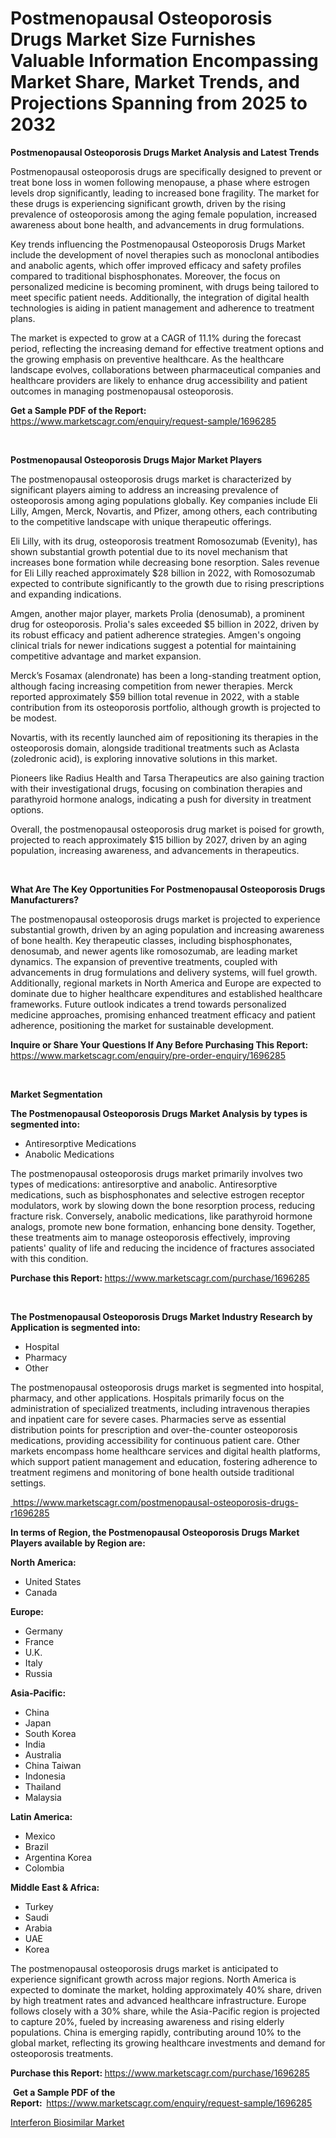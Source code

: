 <p><h1>Postmenopausal Osteoporosis Drugs Market Size Furnishes Valuable Information Encompassing Market Share, Market Trends, and Projections Spanning from 2025 to 2032</h1></p><p><strong>Postmenopausal Osteoporosis Drugs Market Analysis and Latest Trends</strong></p>
<p><p>Postmenopausal osteoporosis drugs are specifically designed to prevent or treat bone loss in women following menopause, a phase where estrogen levels drop significantly, leading to increased bone fragility. The market for these drugs is experiencing significant growth, driven by the rising prevalence of osteoporosis among the aging female population, increased awareness about bone health, and advancements in drug formulations.</p><p>Key trends influencing the Postmenopausal Osteoporosis Drugs Market include the development of novel therapies such as monoclonal antibodies and anabolic agents, which offer improved efficacy and safety profiles compared to traditional bisphosphonates. Moreover, the focus on personalized medicine is becoming prominent, with drugs being tailored to meet specific patient needs. Additionally, the integration of digital health technologies is aiding in patient management and adherence to treatment plans.</p><p>The market is expected to grow at a CAGR of 11.1% during the forecast period, reflecting the increasing demand for effective treatment options and the growing emphasis on preventive healthcare. As the healthcare landscape evolves, collaborations between pharmaceutical companies and healthcare providers are likely to enhance drug accessibility and patient outcomes in managing postmenopausal osteoporosis.</p></p>
<p><strong>Get a Sample PDF of the Report:&nbsp;</strong> <a href="https://www.marketscagr.com/enquiry/request-sample/1696285?utm_campaign=3127&utm_medium=2&utm_source=Github&utm_content=ia&utm_term=08032025&utm_id=postmenopausal-osteoporosis-drugs">https://www.marketscagr.com/enquiry/request-sample/1696285</a></p>
<p>&nbsp;</p>
<p><strong>Postmenopausal Osteoporosis Drugs Major Market Players</strong></p>
<p><p>The postmenopausal osteoporosis drugs market is characterized by significant players aiming to address an increasing prevalence of osteoporosis among aging populations globally. Key companies include Eli Lilly, Amgen, Merck, Novartis, and Pfizer, among others, each contributing to the competitive landscape with unique therapeutic offerings.</p><p>Eli Lilly, with its drug, osteoporosis treatment Romosozumab (Evenity), has shown substantial growth potential due to its novel mechanism that increases bone formation while decreasing bone resorption. Sales revenue for Eli Lilly reached approximately $28 billion in 2022, with Romosozumab expected to contribute significantly to the growth due to rising prescriptions and expanding indications.</p><p>Amgen, another major player, markets Prolia (denosumab), a prominent drug for osteoporosis. Prolia's sales exceeded $5 billion in 2022, driven by its robust efficacy and patient adherence strategies. Amgen's ongoing clinical trials for newer indications suggest a potential for maintaining competitive advantage and market expansion.</p><p>Merck’s Fosamax (alendronate) has been a long-standing treatment option, although facing increasing competition from newer therapies. Merck reported approximately $59 billion total revenue in 2022, with a stable contribution from its osteoporosis portfolio, although growth is projected to be modest.</p><p>Novartis, with its recently launched aim of repositioning its therapies in the osteoporosis domain, alongside traditional treatments such as Aclasta (zoledronic acid), is exploring innovative solutions in this market.</p><p>Pioneers like Radius Health and Tarsa Therapeutics are also gaining traction with their investigational drugs, focusing on combination therapies and parathyroid hormone analogs, indicating a push for diversity in treatment options.</p><p>Overall, the postmenopausal osteoporosis drug market is poised for growth, projected to reach approximately $15 billion by 2027, driven by an aging population, increasing awareness, and advancements in therapeutics.</p></p>
<p>&nbsp;</p>
<p><strong>What Are The Key Opportunities For Postmenopausal Osteoporosis Drugs Manufacturers?</strong></p>
<p><p>The postmenopausal osteoporosis drugs market is projected to experience substantial growth, driven by an aging population and increasing awareness of bone health. Key therapeutic classes, including bisphosphonates, denosumab, and newer agents like romosozumab, are leading market dynamics. The expansion of preventive treatments, coupled with advancements in drug formulations and delivery systems, will fuel growth. Additionally, regional markets in North America and Europe are expected to dominate due to higher healthcare expenditures and established healthcare frameworks. Future outlook indicates a trend towards personalized medicine approaches, promising enhanced treatment efficacy and patient adherence, positioning the market for sustainable development.</p></p>
<p><strong>Inquire or Share Your Questions If Any Before Purchasing This Report:</strong> <a href="https://www.marketscagr.com/enquiry/pre-order-enquiry/1696285?utm_campaign=3127&utm_medium=2&utm_source=Github&utm_content=ia&utm_term=08032025&utm_id=postmenopausal-osteoporosis-drugs">https://www.marketscagr.com/enquiry/pre-order-enquiry/1696285</a></p>
<p>&nbsp;</p>
<p><strong>Market Segmentation</strong></p>
<p><strong>The Postmenopausal Osteoporosis Drugs Market Analysis by types is segmented into:</strong></p>
<p><ul><li>Antiresorptive Medications</li><li>Anabolic Medications</li></ul></p>
<p><p>The postmenopausal osteoporosis drugs market primarily involves two types of medications: antiresorptive and anabolic. Antiresorptive medications, such as bisphosphonates and selective estrogen receptor modulators, work by slowing down the bone resorption process, reducing fracture risk. Conversely, anabolic medications, like parathyroid hormone analogs, promote new bone formation, enhancing bone density. Together, these treatments aim to manage osteoporosis effectively, improving patients' quality of life and reducing the incidence of fractures associated with this condition.</p></p>
<p><strong>Purchase this Report:&nbsp;</strong><a href="https://www.marketscagr.com/purchase/1696285?utm_campaign=3127&utm_medium=2&utm_source=Github&utm_content=ia&utm_term=08032025&utm_id=postmenopausal-osteoporosis-drugs">https://www.marketscagr.com/purchase/1696285</a></p>
<p>&nbsp;</p>
<p><strong>The Postmenopausal Osteoporosis Drugs Market Industry Research by Application is segmented into:</strong></p>
<p><ul><li>Hospital</li><li>Pharmacy</li><li>Other</li></ul></p>
<p><p>The postmenopausal osteoporosis drugs market is segmented into hospital, pharmacy, and other applications. Hospitals primarily focus on the administration of specialized treatments, including intravenous therapies and inpatient care for severe cases. Pharmacies serve as essential distribution points for prescription and over-the-counter osteoporosis medications, providing accessibility for continuous patient care. Other markets encompass home healthcare services and digital health platforms, which support patient management and education, fostering adherence to treatment regimens and monitoring of bone health outside traditional settings.</p></p>
<p><a href="https://www.marketscagr.com/postmenopausal-osteoporosis-drugs-r1696285?utm_campaign=3127&utm_medium=2&utm_source=Github&utm_content=ia&utm_term=08032025&utm_id=postmenopausal-osteoporosis-drugs">&nbsp;https://www.marketscagr.com/postmenopausal-osteoporosis-drugs-r1696285</a></p>
<p><strong>In terms of Region, the Postmenopausal Osteoporosis Drugs Market Players available by Region are:</strong></p>
<p>
    <p> <strong> North America: </strong>
        <ul>
            <li>United States</li>
            <li>Canada</li>
        </ul>
        </p> 
    <p> <strong> Europe: </strong>
        <ul>
            <li>Germany</li>
            <li>France</li>
            <li>U.K.</li>
            <li>Italy</li>
            <li>Russia</li>
        </ul>
        </p> 
    <p> <strong> Asia-Pacific: </strong>
        <ul>
            <li>China</li>
            <li>Japan</li>
            <li>South Korea</li>
            <li>India</li>
            <li>Australia</li>
            <li>China Taiwan</li>
            <li>Indonesia</li>
            <li>Thailand</li>
            <li>Malaysia</li>
        </ul>
        </p> 
    <p> <strong> Latin America: </strong>
        <ul>
            <li>Mexico</li>
            <li>Brazil</li>
            <li>Argentina Korea</li>
            <li>Colombia</li>
        </ul>
        </p> 
    <p> <strong> Middle East & Africa: </strong>
        <ul>
            <li>Turkey</li>
            <li>Saudi</li>
            <li>Arabia</li>
            <li>UAE</li>
            <li>Korea</li>
        </ul>
    </p>
    </p>
<p><p>The postmenopausal osteoporosis drugs market is anticipated to experience significant growth across major regions. North America is expected to dominate the market, holding approximately 40% share, driven by high treatment rates and advanced healthcare infrastructure. Europe follows closely with a 30% share, while the Asia-Pacific region is projected to capture 20%, fueled by increasing awareness and rising elderly populations. China is emerging rapidly, contributing around 10% to the global market, reflecting its growing healthcare investments and demand for osteoporosis treatments.</p></p>
<p><strong>Purchase this Report: </strong><a href="https://www.marketscagr.com/purchase/1696285?utm_campaign=3127&utm_medium=2&utm_source=Github&utm_content=ia&utm_term=08032025&utm_id=postmenopausal-osteoporosis-drugs">https://www.marketscagr.com/purchase/1696285</a></p>
<p>&nbsp;<strong>Get a Sample PDF of the Report:&nbsp;&nbsp;</strong><a href="https://www.marketscagr.com/enquiry/request-sample/1696285?utm_campaign=3127&utm_medium=2&utm_source=Github&utm_content=ia&utm_term=08032025&utm_id=postmenopausal-osteoporosis-drugs">https://www.marketscagr.com/enquiry/request-sample/1696285</a></p>
<p><strong></strong></p>
<p><p><a href="https://github.com/saklpelzami95/Market-Research-Report-List-1/blob/main/interferon-biosimilar-market.md?utm_campaign=3127&utm_medium=2&utm_source=Github&utm_content=ia&utm_term=08032025&utm_id=postmenopausal-osteoporosis-drugs">Interferon Biosimilar Market</a></p></p>